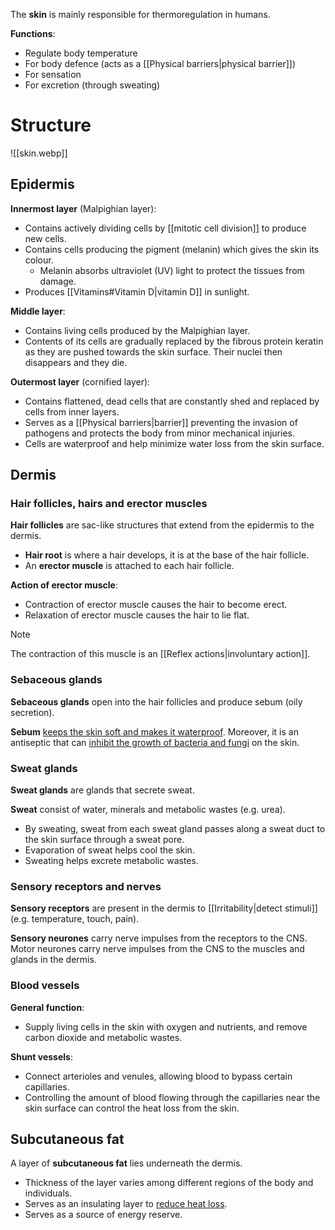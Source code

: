The **skin** is mainly responsible for <span class="hi-green">thermoregulation</span> in humans.

**Functions**:
- Regulate body temperature
- For body defence (acts as a [[Physical barriers|physical barrier]])
- For sensation
- For excretion (through sweating)

# Structure
![[skin.webp]]

## Epidermis
**Innermost layer** (Malpighian layer):
- Contains actively dividing cells by [[mitotic cell division]] to produce new cells.
- Contains cells producing the pigment (melanin) which gives the skin its colour.
	- Melanin absorbs ultraviolet (UV) light to protect the tissues from damage.
- Produces [[Vitamins#Vitamin D|vitamin D]] in sunlight.

**Middle layer**:
- Contains living cells produced by the Malpighian layer.
- Contents of its cells are gradually replaced by the fibrous protein keratin as they are pushed towards the skin surface. Their nuclei then disappears and they die.

**Outermost layer** (cornified layer):
- Contains flattened, dead cells that are constantly shed and replaced by cells from inner layers.
- Serves as a [[Physical barriers|barrier]] preventing the invasion of pathogens and protects the body from minor mechanical injuries.
- Cells are waterproof and help minimize water loss from the skin surface.

## Dermis
### Hair follicles, hairs and erector muscles
**Hair follicles** are sac-like structures that extend from the epidermis to the dermis.
- **Hair root** is where a hair develops, it is at the base of the hair follicle.
- An **erector muscle** is attached to each hair follicle.

**Action of erector muscle**:
- Contraction of erector muscle causes the hair to become erect.
- Relaxation of erector muscle causes the hair to lie flat.

> [!note]
> The contraction of this muscle is an [[Reflex actions|involuntary action]].

### Sebaceous glands
**Sebaceous glands** open into the hair follicles and produce <span class="hi-blue">sebum</span> (oily secretion).

**Sebum** <u>keeps the skin soft and makes it waterproof</u>. Moreover, it is an <span class="hi-blue">antiseptic</span> that can <u>inhibit the growth of bacteria and fungi</u> on the skin.

### Sweat glands
**Sweat glands** are glands that secrete <span class="hi-blue">sweat</span>.

**Sweat** consist of water, minerals and metabolic wastes (e.g. urea).
- By sweating, sweat from each sweat gland passes along a <span class="hi-blue">sweat duct</span> to the skin surface through a <span class="hi-blue">sweat pore</span>.
- Evaporation of sweat <span class="hi-green">helps cool the skin</span>.
- Sweating <span class="hi-green">helps excrete metabolic wastes</span>.

### Sensory receptors and nerves
**Sensory receptors** are present in the dermis to [[Irritability|detect stimuli]] (e.g. temperature, touch, pain).

**Sensory neurones** carry nerve impulses from the receptors to the CNS. Motor neurones carry nerve impulses from the CNS to the muscles and glands in the dermis.

### Blood vessels
**General function**:
- Supply living cells in the skin with oxygen and nutrients, and remove carbon dioxide and metabolic wastes.

**Shunt vessels**:
- Connect arterioles and venules, allowing blood to bypass certain capillaries.
- Controlling the amount of blood flowing through the capillaries near the skin surface can control the heat loss from the skin.

## Subcutaneous fat
A layer of **subcutaneous fat** lies underneath the dermis.
- Thickness of the layer varies among different regions of the body and individuals.
- Serves as an <span class="hi-green">insulating layer</span> to <u>reduce heat loss</u>.
- Serves as a source of <span class="hi-green">energy reserve</span>.
